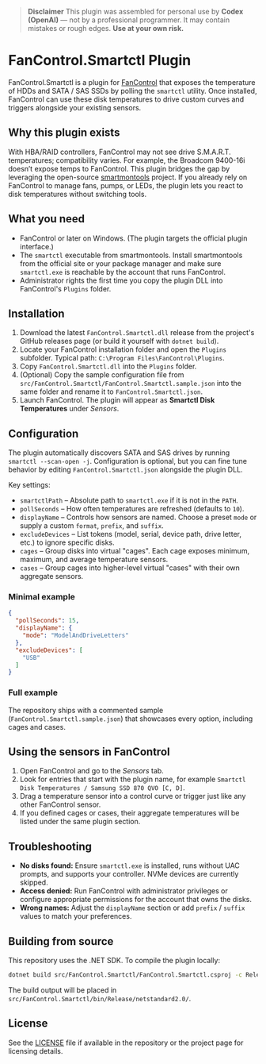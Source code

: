 > **Disclaimer**
> This plugin was assembled for personal use by **Codex (OpenAI)** — not by a professional programmer. It may contain mistakes or rough edges. **Use at your own risk.**

# FanControl.Smartctl Plugin

FanControl.Smartctl is a  plugin for [FanControl](https://github.com/Rem0o/FanControl) that exposes the temperature of HDDs and SATA / SAS SSDs by polling the `smartctl` utility. Once installed, FanControl can use these disk temperatures to drive custom curves and triggers alongside your existing sensors.

## Why this plugin exists

With HBA/RAID controllers, FanControl may not see drive S.M.A.R.T. temperatures; compatibility varies. For example, the Broadcom 9400-16i doesn’t expose temps to FanControl. This plugin bridges the gap by leveraging the open-source [smartmontools](https://www.smartmontools.org/) project. If you already rely on FanControl to manage fans, pumps, or LEDs, the plugin lets you react to disk temperatures without switching tools.

## What you need

- FanControl or later on Windows. (The plugin targets the official plugin interface.)
- The `smartctl` executable from smartmontools. Install smartmontools from the official site or your package manager and make sure `smartctl.exe` is reachable by the account that runs FanControl.
- Administrator rights the first time you copy the plugin DLL into FanControl's `Plugins` folder.

## Installation

1. Download the latest `FanControl.Smartctl.dll` release from the project's GitHub releases page (or build it yourself with `dotnet build`).
2. Locate your FanControl installation folder and open the `Plugins` subfolder. Typical path: `C:\Program Files\FanControl\Plugins`.
3. Copy `FanControl.Smartctl.dll` into the `Plugins` folder.
4. (Optional) Copy the sample configuration file from `src/FanControl.Smartctl/FanControl.Smartctl.sample.json` into the same folder and rename it to `FanControl.Smartctl.json`.
5. Launch FanControl. The plugin will appear as **Smartctl Disk Temperatures** under *Sensors*.

## Configuration

The plugin automatically discovers SATA and SAS drives by running `smartctl --scan-open -j`. Configuration is optional, but you can fine tune behavior by editing `FanControl.Smartctl.json` alongside the plugin DLL.

Key settings:

- `smartctlPath` – Absolute path to `smartctl.exe` if it is not in the `PATH`.
- `pollSeconds` – How often temperatures are refreshed (defaults to `10`).
- `displayName` – Controls how sensors are named. Choose a preset `mode` or supply a custom `format`, `prefix`, and `suffix`.
- `excludeDevices` – List tokens (model, serial, device path, drive letter, etc.) to ignore specific disks.
- `cages` – Group disks into virtual "cages". Each cage exposes minimum, maximum, and average temperature sensors.
- `cases` – Group cages into higher-level virtual "cases" with their own aggregate sensors.

### Minimal example

```json
{
  "pollSeconds": 15,
  "displayName": {
    "mode": "ModelAndDriveLetters"
  },
  "excludeDevices": [
    "USB"
  ]
}
```

### Full example

The repository ships with a commented sample (`FanControl.Smartctl.sample.json`) that showcases every option, including cages and cases.

## Using the sensors in FanControl

1. Open FanControl and go to the *Sensors* tab.
2. Look for entries that start with the plugin name, for example `Smartctl Disk Temperatures / Samsung SSD 870 QVO [C, D]`.
3. Drag a temperature sensor into a control curve or trigger just like any other FanControl sensor.
4. If you defined cages or cases, their aggregate temperatures will be listed under the same plugin section.

## Troubleshooting

- **No disks found:** Ensure `smartctl.exe` is installed, runs without UAC prompts, and supports your controller. NVMe devices are currently skipped.
- **Access denied:** Run FanControl with administrator privileges or configure appropriate permissions for the account that owns the disks.
- **Wrong names:** Adjust the `displayName` section or add `prefix` / `suffix` values to match your preferences.

## Building from source

This repository uses the .NET SDK. To compile the plugin locally:

```bash
dotnet build src/FanControl.Smartctl/FanControl.Smartctl.csproj -c Release
```

The build output will be placed in `src/FanControl.Smartctl/bin/Release/netstandard2.0/`.

## License

See the [LICENSE](LICENSE) file if available in the repository or the project page for licensing details.
